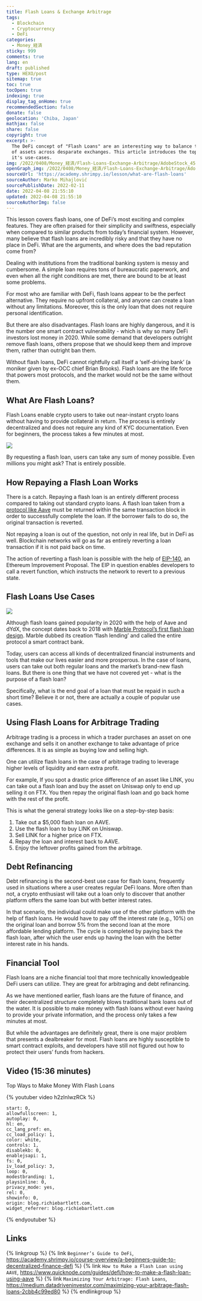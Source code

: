 ```yaml
---
title: Flash Loans & Exchange Arbitrage
tags:
  - Blockchain
  - Cryptocurrency
  - DeFi
categories:
  - Money_経済
sticky: 999
comments: true
lang: en
draft: published
type: HEXO/post
sitemap: true
toc: true
tocOpen: true
indexing: true
display_tag_onHome: true
recommendedSection: false
donate: false
geolocation: 'Chiba, Japan'
mathjax: false
share: false
copyright: true
excerpt: >-
  The DeFi concept of "Flash Loans" are an interesting way to balance the price
  of assets across desparate exchanges. This article introduces the topic and
  it's use-cases.
img: /2022/0408/Money_経済/Flash-Loans-Exchange-Arbitrage/AdobeStock_456119192.svg
openGraph_img: /2022/0408/Money_経済/Flash-Loans-Exchange-Arbitrage/AdobeStock_456119192.png
sourceUrl: 'https://academy.shrimpy.io/lesson/what-are-flash-loans'
sourceAuthor: Marko Mihajlović
sourcePublishDate: 2022-02-11
date: 2022-04-08 21:55:10
updated: 2022-04-08 21:55:10
sourceAuthorImg: false
---
```

 This lesson covers flash loans, one of DeFi’s most exciting and complex features. They are often praised for their simplicity and swiftness, especially when compared to similar products from today’s financial system. However, many believe that flash loans are incredibly risky and that they have no place in DeFi. What are the arguments, and where does the bad reputation come from?

 Dealing with institutions from the traditional banking system is messy and cumbersome. A simple loan requires tons of bureaucratic paperwork, and even when all the right conditions are met, there are bound to be at least some problems.

 For most who are familiar with DeFi, flash loans appear to be the perfect alternative. They require no upfront collateral, and anyone can create a loan without any limitations. Moreover, this is the only loan that does not require personal identification.

 But there are also disadvantages. Flash loans are highly dangerous, and it is the number one smart contract vulnerability - which is why so many DeFi investors lost money in 2020. While some demand that developers outright remove flash loans, others propose that we should keep them and improve them, rather than outright ban them.

 Without flash loans, DeFi cannot rightfully call itself a ‘self-driving bank’ (a moniker given by ex-OCC chief Brian Brooks). Flash loans are the life force that powers most protocols, and the market would not be the same without them.

## What Are Flash Loans?
 Flash Loans enable crypto users to take out near-instant crypto loans without having to provide collateral in return. The process is entirely decentralized and does not require any kind of KYC documentation. Even for beginners, the process takes a few minutes at most.

 ![](./Flash-Loans-Exchange-Arbitrage/Flash_Loan_process.png)

 By requesting a flash loan, users can take any sum of money possible. Even millions you might ask? That is entirely possible.


## How Repaying a Flash Loan Works
 There is a catch. Repaying a flash loan is an entirely different process compared to taking out standard crypto loans. A flash loan taken from a [protocol like Aave](https://academy.shrimpy.io/post/what-is-aave) must be returned within the same transaction block in order to successfully complete the loan. If the borrower fails to do so, the original transaction is reverted.

 Not repaying a loan is out of the question, not only in real life, but in DeFi as well. Blockchain networks will go as far as entirely reverting a loan transaction if it is not paid back on time. 

 The action of reverting a flash loan is possible with the help of [EIP-140](https://eips.ethereum.org/EIPS/eip-140), an Ethereum Improvement Proposal. The EIP in question enables developers to call a revert function, which instructs the network to revert to a previous state.



## Flash Loans Use Cases
 ![](./Flash-Loans-Exchange-Arbitrage/DAI_Flash.png)

 Although flash loans gained popularity in 2020 with the help of Aave and dYdX, the concept dates back to 2018 with [Marble Protocol’s first flash loan design](https://medium.com/marbleorg/introducing-marble-a-smart-contract-bank-c9c438a12890). Marble dubbed its creation ‘flash lending’ and called the entire protocol a smart contract bank.

 Today, users can access all kinds of decentralized financial instruments and tools that make our lives easier and more prosperous. In the case of loans, users can take out both regular loans and the market’s brand-new flash loans. But there is one thing that we have not covered yet - what is the purpose of a flash loan?

 Specifically, what is the end goal of a loan that must be repaid in such a short time? Believe it or not, there are actually a couple of popular use cases.



## Using Flash Loans for Arbitrage Trading
 Arbitrage trading is a process in which a trader purchases an asset on one exchange and sells it on another exchange to take advantage of price differences. It is as simple as buying low and selling high.

 One can utilize flash loans in the case of arbitrage trading to leverage higher levels of liquidity and earn extra profit.

 For example, If you spot a drastic price difference of an asset like LINK, you can take out a flash loan and buy the asset on Uniswap only to end up selling it on FTX. You then repay the original flash loan and go back home with the rest of the profit.

 This is what the general strategy looks like on a step-by-step basis:

 1. Take out a $5,000 flash loan on AAVE.
 2. Use the flash loan to buy LINK on Uniswap.
 3. Sell LINK for a higher price on FTX.
 4. Repay the loan and interest back to AAVE.
 5. Enjoy the leftover profits gained from the arbitrage.



## Debt Refinancing
 Debt refinancing is the second-best use case for flash loans, frequently used in situations where a user creates regular DeFi loans. More often than not, a crypto enthusiast will take out a loan only to discover that another platform offers the same loan but with better interest rates.

 In that scenario, the individual could make use of the other platform with the help of flash loans. He would have to pay off the interest rate (e.g., 10%) on the original loan and borrow 5% from the second loan at the more affordable lending platform. The cycle is completed by paying back the flash loan, after which the user ends up having the loan with the better interest rate in his hands.



## Financial Tool
 Flash loans are a niche financial tool that more technically knowledgeable DeFi users can utilize. They are great for arbitraging and debt refinancing. 

 As we have mentioned earlier, flash loans are the future of finance, and their decentralized structure completely blows traditional bank loans out of the water. It is possible to make money with flash loans without ever having to provide your private information, and the process only takes a few minutes at most.

 But while the advantages are definitely great, there is one major problem that presents a dealbreaker for most. Flash loans are highly susceptible to smart contract exploits, and developers have still not figured out how to protect their users’ funds from hackers.


## Video (15:36 minutes)
  Top Ways to Make Money With Flash Loans

 
{% youtuber video h2zlnlwzRCk %}

    start: 0,
    allowfullscreen: 1,
    autoplay: 0,
    hl: en,
    cc_lang_pref: en,
    cc_load_policy: 1,
    color: white,
    controls: 1,
    disablekb: 0,
    enablejsapi: 1,
    fs: 0,
    iv_load_policy: 3,
    loop: 0,
    modestbranding: 1,
    playsinline: 0,
    privacy_mode: yes,
    rel: 0,
    showinfo: 0,
    origin: blog.richiebartlett.com,
    widget_referrer: blog.richiebartlett.com
{% endyoutuber %}


## Links
{% linkgroup %}
{% link `Beginner’s Guide to DeFi`, https://academy.shrimpy.io/course-overview/a-beginners-guide-to-decentralized-finance-defi %}
{% link `How to Make a Flash Loan using AAVE`, https://www.quicknode.com/guides/defi/how-to-make-a-flash-loan-using-aave %}
{% link `Maximizing Your Arbitrage: Flash Loans`, https://medium.datadriveninvestor.com/maximizing-your-arbitrage-flash-loans-2cbb4c99ed80 %}
{% endlinkgroup %}